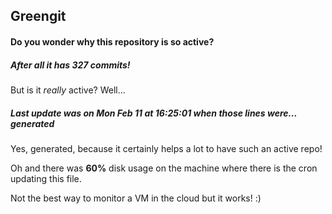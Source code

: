 ## Greengit

#### Do you wonder why this repository is so active?

##### After all it has 327 commits!

But is it *really* active? Well...

##### Last update was on Mon Feb 11 at 16:25:01 when those lines were... generated

Yes, generated, because it certainly helps a lot to have such an active repo!

Oh and there was **60%** disk usage on the machine
where there is the cron updating this file.

Not the best way to monitor a VM in the cloud but it works! :)
